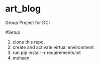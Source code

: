 # art_blog
Group Project for DCI

#Setup
1. clone this repo.
2. create and activate virtual environment
3. run pip install -r requirements.txt
4. mohsen